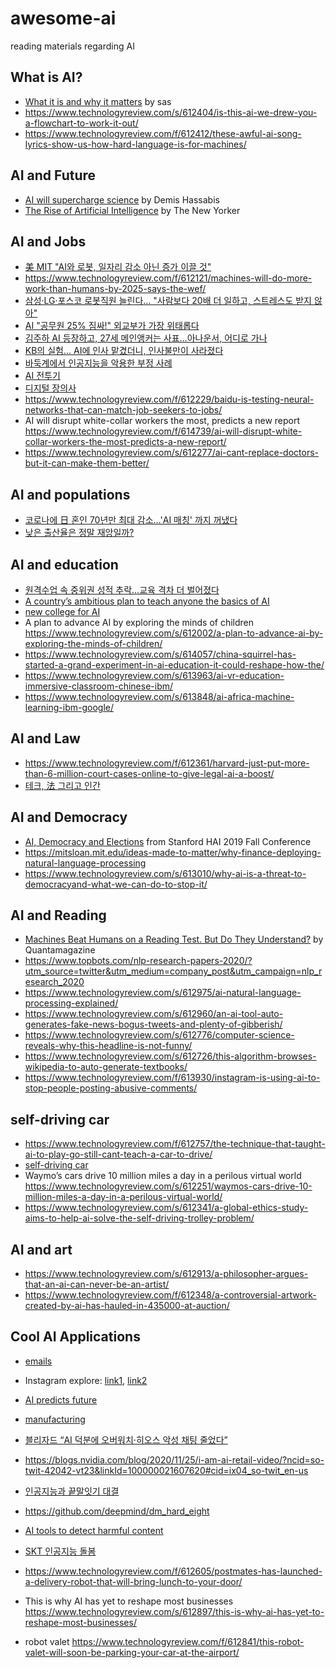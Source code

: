 # awesome-ai
reading materials regarding AI

## What is AI?
* [What it is and why it matters](https://www.sas.com/en_us/insights/analytics/what-is-artificial-intelligence.html) by sas
* https://www.technologyreview.com/s/612404/is-this-ai-we-drew-you-a-flowchart-to-work-it-out/
* https://www.technologyreview.com/f/612412/these-awful-ai-song-lyrics-show-us-how-hard-language-is-for-machines/


## AI and Future
* [AI will supercharge science](https://worldin.economist.com/article/17385/edition2020demis-hassabis-predicts-ai-will-supercharge-science) by Demis Hassabis
* [The Rise of Artificial Intelligence](https://www.newyorker.com/books/double-take/sunday-reading-the-rise-of-artificial-intelligence/amp) by The New Yorker


## AI and Jobs
 * [美 MIT "AI와 로봇, 일자리 감소 아닌 증가 이끌 것"](https://www.hankyung.com/it/article/202011270803i)
 * https://www.technologyreview.com/f/612121/machines-will-do-more-work-than-humans-by-2025-says-the-wef/
 * [삼성·LG·포스코 로봇직원 늘린다… "사람보다 20배 더 일하고, 스트레스도 받지 않아"](https://m.biz.chosun.com/news/article.amp.html?contid=2020091502877)
 * [AI "공무원 25% 짐싸!" 외교부가 가장 위태롭다](https://mnews.joins.com/article/23888951?cloc=joongang-mhome-Group4#home)
 * [김주하 AI 등장하고, 27세 메인앵커는 사표…아나운서, 어디로 가나](https://www.chosun.com/national/weekend/2020/10/10/MSWVZVODFFGOJKWT2YUPXXWZUU/)
 * [KB의 실험… AI에 인사 맡겼더니, 인사불만이 사라졌다](https://www.chosun.com/economy/stock-finance/2020/10/05/E6TXF7CYAJEPTDKVWWLTPOOLVY/)
 * [바둑계에서 인공지능을 악용한 부정 사례](https://www.chosun.com/national/2020/11/20/2Y3WOD4S4JFNZEA43YQ3LIL7FA/)
 * [AI 전투기](https://mnews.joins.com/article/23859924?cloc=joongang-mhome-Group5#home)
 * [디지털 장의사](https://www.donga.com/news/Economy/article/all/20200813/102434602/1)
 * https://www.technologyreview.com/f/612229/baidu-is-testing-neural-networks-that-can-match-job-seekers-to-jobs/
 * AI will disrupt white-collar workers the most, predicts a new report
https://www.technologyreview.com/f/614739/ai-will-disrupt-white-collar-workers-the-most-predicts-a-new-report/
 * https://www.technologyreview.com/s/612277/ai-cant-replace-doctors-but-it-can-make-them-better/


## AI and populations
 * [코로나에 日 혼인 70년만 최대 감소…'AI 매칭' 까지 꺼냈다](https://mnews.joins.com/amparticle/23972633)
 * [낮은 출산율은 정말 재앙일까?](https://m.pressian.com/m/pages/articles/273079?no=273079#0DKW)


## AI and education
* [원격수업 속 중위권 성적 추락…교육 격차 더 벌어졌다](http://www.hani.co.kr/arti/society/schooling/952702.html)
* [A country’s ambitious plan to teach anyone the basics of AI](https://www.technologyreview.com/f/612762/a-countrys-ambitious-plan-to-teach-anyone-the-basics-of-ai/)
* [new college for AI](https://www.technologyreview.com/f/612293/mit-has-just-announced-a-1-billion-plan-to-create-a-new-college-for-ai/)
* A plan to advance AI by exploring the minds of children https://www.technologyreview.com/s/612002/a-plan-to-advance-ai-by-exploring-the-minds-of-children/
* https://www.technologyreview.com/s/614057/china-squirrel-has-started-a-grand-experiment-in-ai-education-it-could-reshape-how-the/
* https://www.technologyreview.com/s/613963/ai-vr-education-immersive-classroom-chinese-ibm/
* https://www.technologyreview.com/s/613848/ai-africa-machine-learning-ibm-google/

## AI and Law
* https://www.technologyreview.com/f/612361/harvard-just-put-more-than-6-million-court-cases-online-to-give-legal-ai-a-boost/
* [테크, 法 그리고 인간](http://it.chosun.com/m/svc/article.html?contid=2020080300309&utm_source=undefined&utm_medium=unknown&utm_campaign=itchosun)

## AI and Democracy
* [AI, Democracy and Elections](https://youtu.be/_b-kXQo-KjY?list=PLpGHT1n4-mAv0KFPg0dZXOL7_qHUlxj2Z) from Stanford HAI 2019 Fall Conference
* https://mitsloan.mit.edu/ideas-made-to-matter/why-finance-deploying-natural-language-processing
* https://www.technologyreview.com/s/613010/why-ai-is-a-threat-to-democracyand-what-we-can-do-to-stop-it/

## AI and Reading
* [Machines Beat Humans on a Reading Test. But Do They Understand?](https://www.quantamagazine.org/machines-beat-humans-on-a-reading-test-but-do-they-understand-20191017/) by Quantamagazine
* https://www.topbots.com/nlp-research-papers-2020/?utm_source=twitter&utm_medium=company_post&utm_campaign=nlp_research_2020
* https://www.technologyreview.com/s/612975/ai-natural-language-processing-explained/
* https://www.technologyreview.com/s/612960/an-ai-tool-auto-generates-fake-news-bogus-tweets-and-plenty-of-gibberish/
* https://www.technologyreview.com/s/612776/computer-science-reveals-why-this-headline-is-not-funny/
* https://www.technologyreview.com/s/612726/this-algorithm-browses-wikipedia-to-auto-generate-textbooks/
* https://www.technologyreview.com/f/613930/instagram-is-using-ai-to-stop-people-posting-abusive-comments/


## self-driving car
* https://www.technologyreview.com/f/612757/the-technique-that-taught-ai-to-play-go-still-cant-teach-a-car-to-drive/
* [self-driving car](https://medium.com/lyftself-driving/virtual-validation-a-scalable-solution-to-test-navigate-the-autonomous-road-ahead-e1a7d1fe1538)
* Waymo’s cars drive 10 million miles a day in a perilous virtual world
https://www.technologyreview.com/s/612251/waymos-cars-drive-10-million-miles-a-day-in-a-perilous-virtual-world/
* https://www.technologyreview.com/s/612341/a-global-ethics-study-aims-to-help-ai-solve-the-self-driving-trolley-problem/

## AI and art
* https://www.technologyreview.com/s/612913/a-philosopher-argues-that-an-ai-can-never-be-an-artist/
* https://www.technologyreview.com/f/612348/a-controversial-artwork-created-by-ai-has-hauled-in-435000-at-auction/


## Cool AI Applications
* [emails](https://99percentinvisible.org/episode/youve-got-enron-mail/)
* Instagram explore: [link1](https://venturebeat.com/2019/11/25/facebook-details-the-ai-technology-behind-instagram-explore/), [link2](https://ai.facebook.com/blog/powered-by-ai-instagrams-explore-recommender-system)
* [AI predicts future](https://worldin.economist.com/article/17521/edition2020artificial-intelligence-predicts-future)
* [manufacturing](http://www.thelec.kr/news/articleView.html?idxno=6017)

* [블리자드 “AI 덕분에 오버워치·히오스 악성 채팅 줄었다”](https://m.gamemeca.com/amp/view.php?gid=1648794)
* https://blogs.nvidia.com/blog/2020/11/25/i-am-ai-retail-video/?ncid=so-twit-42042-vt23&linkId=100000021607620#cid=ix04_so-twit_en-us
* [인공지능과 끝말잇기 대결](https://youtu.be/9HygBYFNaZA)
* https://github.com/deepmind/dm_hard_eight
* [AI tools to detect harmful content](https://ai.facebook.com/blog/heres-how-were-using-ai-to-help-detect-misinformation/)
* [SKT 인공지능 돌봄](https://www.sktinsight.com/125356)
* https://www.technologyreview.com/f/612605/postmates-has-launched-a-delivery-robot-that-will-bring-lunch-to-your-door/
* This is why AI has yet to reshape most businesses
https://www.technologyreview.com/s/612897/this-is-why-ai-has-yet-to-reshape-most-businesses/
* robot valet https://www.technologyreview.com/f/612841/this-robot-valet-will-soon-be-parking-your-car-at-the-airport/


